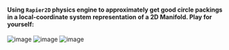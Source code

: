 #### Using `Rapier2D` physics engine to approximately get good circle packings in a local-coordinate system representation of a 2D Manifold. Play for yourself:

![image](https://github.com/user-attachments/assets/eff8788e-2bd9-4c82-9b91-57420b7b5943)
![image](https://github.com/user-attachments/assets/66e2e43f-8635-4068-91b4-14972147d9cf)
![image](https://github.com/user-attachments/assets/104048df-89c1-4d02-bc3b-cc99f331ffaa)

